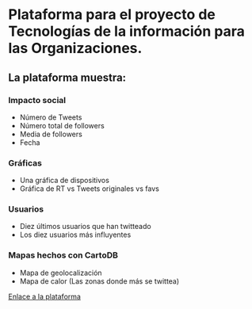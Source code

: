 # Plataforma para el proyecto de Tecnologías de la información para las Organizaciones.

## La plataforma muestra:

### Impacto social

* Número de Tweets
* Número total de followers
* Media de followers
* Fecha

### Gráficas

* Una gráfica de dispositivos
* Gráfica de RT vs Tweets originales vs favs

### Usuarios

* Diez últimos usuarios que han twitteado
* Los diez usuarios más influyentes

### Mapas hechos con CartoDB

* Mapa de geolocalización
* Mapa de calor (Las zonas donde más se twittea)

[Enlace a la plataforma](https://canary-analytics.herokuapp.com/datos)
